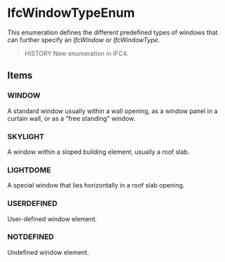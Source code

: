 # IfcWindowTypeEnum

This enumeration defines the different predefined types of windows that can further specify an _IfcWindow_ or _IfcWindowType_.
<!-- end of short definition -->

> HISTORY New enumeration in IFC4.

## Items

### WINDOW
A standard window usually within a wall opening, as a window panel in a curtain wall, or as a "free standing" window.

### SKYLIGHT
A window within a sloped building element, usually a roof slab.

### LIGHTDOME
A special window that lies horizontally in a roof slab opening.

### USERDEFINED
User-defined window element.

### NOTDEFINED
Undefined window element.
